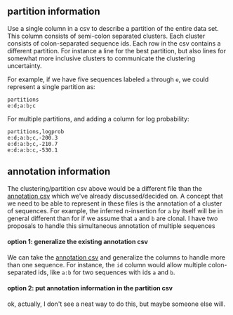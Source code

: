 
## partition information

Use a single column in a csv to describe a partition of the entire data set.
This column consists of semi-colon separated clusters.
Each cluster consists of colon-separated sequence ids.
Each row in the csv contains a different partition.
For instance a line for the best partition, but also lines for somewhat more inclusive clusters to communicate the clustering uncertainty.

For example, if we have five sequences labeled `a` through `e`, we could represent a single partition as:

```
partitions
e:d;a:b;c
```

For multiple partitions, and adding a column for log probability:

```
partitions,logprob
e:d;a:b;c,-200.3
e:d:a:b;c,-210.7
e:d:a:b:c,-530.1
```

## annotation information

The clustering/partition csv above would be a different file than the [annotation csv](https://github.com/airr-community/airr-formats/blob/master/docs/rearrangements.md) which we've already discussed/decided on.
A concept that we need to be able to represent in these files is the annotation of a cluster of sequences.
For example, the inferred n-insertion for `a` by itself will be in general different than for if we assume that `a` and `b` are clonal.
I have two proposals to handle this simultaneous annotation of multiple sequences

#### option 1: generalize the existing annotation csv

We can take the [annotation csv](https://github.com/airr-community/airr-formats/blob/master/docs/rearrangements.md) and generalize the columns to handle more than one sequence.
For instance, the `id` column would allow multiple colon-separated ids, like `a:b` for two sequences with ids `a` and `b`.

#### option 2: put annotation information in the partition csv

ok, actually, I don't see a neat way to do this, but maybe someone else will.
